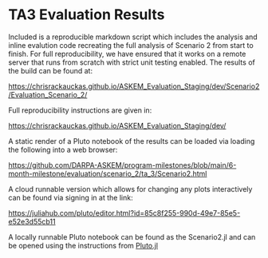 # TA3 Evaluation Results

Included is a reproducible markdown script which includes the analysis and inline evalution code recreating
the full analysis of Scenario 2 from start to finish. For full reproducibility, we have ensured that it
works on a remote server that runs from scratch with strict unit testing enabled. The results of the build
can be found at:

https://chrisrackauckas.github.io/ASKEM_Evaluation_Staging/dev/Scenario2/Evaluation_Scenario_2/

Full reproducibility instructions are given in:

https://chrisrackauckas.github.io/ASKEM_Evaluation_Staging/dev/

A static render of a Pluto notebook of the results can be loaded via loading the following into a web browser:

https://github.com/DARPA-ASKEM/program-milestones/blob/main/6-month-milestone/evaluation/scenario_2/ta_3/Scenario2.html

A cloud runnable version which allows for changing any plots interactively can be found via signing in at the link:

https://juliahub.com/pluto/editor.html?id=85c8f255-990d-49e7-85e5-e52e3d55cb11

A locally runnable Pluto notebook can be found as the Scenario2.jl and can be opened using the instructions 
from [Pluto.jl](https://github.com/fonsp/Pluto.jl)